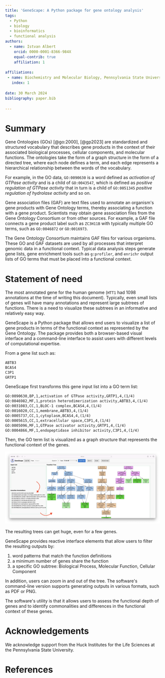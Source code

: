 ```yaml
---
title: 'GeneScape: A Python package for gene ontology analysis'
tags:
  - Python
  - biology
  - bioinformatics
  - functional analysis
authors:
  - name: Istvan Albert
    orcid: 0000-0001-8366-984X
    equal-contrib: true
    affiliation: 1 

affiliations:
 - name: Biochemistry and Molecular Biology, Pennsylvania State University, USA
   index: 1

date: 30 March 2024
bibliography: paper.bib

---
```


# Summary

Gene Ontologies (GOs)  [@go:2000], [@gp2023] are standardized and structured vocabulary that describes gene products in the context of their associated biological processes, cellular components, and molecular functions. The ontologies take the form of a graph structure in the form of a directed tree, where each node defines a term, and each edge represents a hierarchical relationship between the words of the vocabulary.

For example, in the GO data, `GO:0090630` is a word defined as *activation of GTPase activity* and is a child of `GO:0043547`, which is defined as *positive regulation of GTPase activity* that in turn is a child of `GO:0051345` *positive regulation of hydrolase activity* and so on. 

Gene association files (GAF) are text files used to annotate an organism's gene products with Gene Ontology terms, thereby associating a function with a gene product. Scientists may obtain gene association files from the Gene Ontology Consortium or from other sources. For example, a GAF file connects a gene product label such as `ZC3H11B` with typically multiple GO terms, such as `GO:0046872` or `GO:0016973`. 

The Gene Ontology Consortium maintains GAF files for various organisms. These GO and GAF datasets are used by all processes that interpret genomic data in a functional context.  Typical data analysis steps generate gene lists, gene enrichment tools such as `g:profiler`, and `enrichr` output lists of GO terms that must be placed into a functional context.

# Statement of need

The most annotated gene for the human genome (`HTT1` had 1098 annotations at the time of writing this document). Typically, even small lists of genes will have many annotations and represent large subtrees of functions. There is a need to visualize these subtrees in an informative and relatively easy way.

GeneScape is a Python package that allows end users to visualize a list of gene products in terms of the functional context as represented by the Gene Ontology. The package provides both a browser-based visual interface and a command-line interface to assist users with different levels of computational expertise.

From a gene list such as: 

```
ABTB3 
BCAS4
C3P1
GRTP1
```

GeneScape first transforms this gene input list into a GO term list:

```
GO:0090630,BP,1,activation of GTPase activity,GRTP1,4,(1/4)
GO:0046982,MF,1,protein heterodimerization activity,ABTB3,4,(1/4)
GO:0031083,CC,1,BLOC-1 complex,BCAS4,4,(1/4)
GO:0016020,CC,1,membrane,ABTB3,4,(1/4)
GO:0005737,CC,1,cytoplasm,BCAS4,4,(1/4)
GO:0005615,CC,1,extracellular space,C3P1,4,(1/4)
GO:0005096,MF,1,GTPase activator activity,GRTP1,4,(1/4)
GO:0004866,MF,1,endopeptidase inhibitor activity,C3P1,4,(1/4)
```

Then, the GO term list is visualized as a graph structure that represents the functional context of the genes. 

![GeneScape interface \label{fig:interface}](images/interface-tree.png)

The resulting trees can get huge, even for a few genes. 

GeneScape provides reactive interface elements that allow users to filter the resulting outputs by:

1. word patterns that match the function definitions
2. a minimum number of genes share the function 
3. a specific GO subtree: Biological Process, Molecular Function, Cellular Component

In addition, users can zoom in and out of the tree. The software's command-line version supports generating outputs in various formats, such as PDF or PNG.

The software's utility is that it allows users to assess the functional depth of genes and to identify commonalities and differences in the functional context of these genes.

# Acknowledgements

We acknowledge support from the Huck Institutes for the Life Sciences at the Pennsylvania State University.

# References


